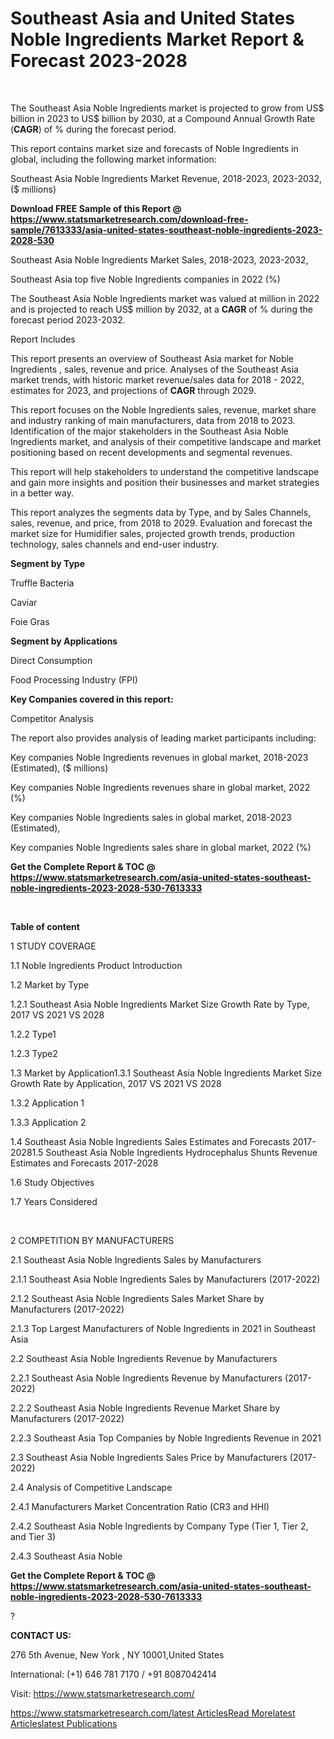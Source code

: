 <h1>Southeast Asia and United States Noble Ingredients Market Report & Forecast 2023-2028</h1><br/><p>The Southeast Asia Noble Ingredients market is projected to grow from US$ billion in 2023 to US$ billion by 2030, at a Compound Annual Growth Rate (<strong>CAGR</strong>) of % during the forecast period.</p>
 
 
 
 <p>This report contains market size and forecasts of Noble Ingredients in global, including the following market information:</p>
 
 
 
 <p>Southeast Asia Noble Ingredients Market Revenue, 2018-2023, 2023-2032, ($ millions)</p>
 
 
 
 <p><strong>Download FREE Sample of this Report @ <a href="https://www.statsmarketresearch.com/download-free-sample/7613333/asia-united-states-southeast-noble-ingredients-2023-2028-530">https://www.statsmarketresearch.com/download-free-sample/7613333/asia-united-states-southeast-noble-ingredients-2023-2028-530</a></strong></p>
 
 
 
 <p>Southeast Asia Noble Ingredients Market Sales, 2018-2023, 2023-2032,</p>
 
 
 
 <p>Southeast Asia top five Noble Ingredients companies in 2022 (%)</p>
 
 
 
 <p>The Southeast Asia Noble Ingredients market was valued at million in 2022 and is projected to reach US$ million by 2032, at a <strong>CAGR</strong> of % during the forecast period 2023-2032.</p>
 
 
 
 <p>Report Includes</p>
 
 
 
 <p>This report presents an overview of Southeast Asia market for Noble Ingredients , sales, revenue and price. Analyses of the Southeast Asia market trends, with historic market revenue/sales data for 2018 - 2022, estimates for 2023, and projections of <strong>CAGR</strong> through 2029.</p>
 
 
 
 <p>This report focuses on the Noble Ingredients sales, revenue, market share and industry ranking of main manufacturers, data from 2018 to 2023. Identification of the major stakeholders in the Southeast Asia Noble Ingredients market, and analysis of their competitive landscape and market positioning based on recent developments and segmental revenues.</p>
 
 
 
 <p>This report will help stakeholders to understand the competitive landscape and gain more insights and position their businesses and market strategies in a better way.</p>
 
 
 
 <p>This report analyzes the segments data by Type, and by Sales Channels, sales, revenue, and price, from 2018 to 2029. Evaluation and forecast the market size for Humidifier sales, projected growth trends, production technology, sales channels and end-user industry.</p>
 
 
 
 <p><strong>Segment by Type</strong></p>
 
 
 
 <p>Truffle Bacteria</p>
 
 
 
 <p>Caviar</p>
 
 
 
 <p>Foie Gras</p>
 
 
 
 <p><strong>Segment <strong><strong>by Applications</strong></strong></strong></p>
 
 
 
 <p>Direct Consumption</p>
 
 
 
 <p>Food Processing Industry (FPI)</p>
 
 
 
 <p><strong>Key Companies covered in this report:</strong></p>
 
 
 
 <p>Competitor Analysis</p>
 
 
 
 <p>The report also provides analysis of leading market participants including:</p>
 
 
 
 <p>Key companies Noble Ingredients revenues in global market, 2018-2023 (Estimated), ($ millions)</p>
 
 
 
 <p>Key companies Noble Ingredients revenues share in global market, 2022 (%)</p>
 
 
 
 <p>Key companies Noble Ingredients sales in global market, 2018-2023 (Estimated),</p>
 
 
 
 <p>Key companies Noble Ingredients sales share in global market, 2022 (%)</p>
 
 
 
 <div><b>Get the Complete Report & TOC @ <a href="https://www.statsmarketresearch.com/asia-united-states-southeast-noble-ingredients-2023-2028-530-7613333">https://www.statsmarketresearch.com/asia-united-states-southeast-noble-ingredients-2023-2028-530-7613333</a></b></div>
 
 
 
 <p><br />
 
 <b>Table of content</b></p>
 
 
 
 <p>1 STUDY COVERAGE<br />
 
 1.1 Noble Ingredients Product Introduction<br />
 
 1.2 Market by Type<br />
 
 1.2.1 Southeast Asia Noble Ingredients Market Size Growth Rate by Type, 2017 VS 2021 VS 2028<br />
 
 1.2.2 Type1<br />
 
 1.2.3 Type2<br />
 
 1.3 Market by Application1.3.1 Southeast Asia Noble Ingredients Market Size Growth Rate by Application, 2017 VS 2021 VS 2028<br />
 
 1.3.2 Application 1<br />
 
 1.3.3 Application 2<br />
 
 1.4 Southeast Asia Noble Ingredients Sales Estimates and Forecasts 2017-20281.5 Southeast Asia Noble Ingredients Hydrocephalus Shunts Revenue Estimates and Forecasts 2017-2028<br />
 
 1.6 Study Objectives<br />
 
 1.7 Years Considered<br />
 
 <br />
 
 2 COMPETITION BY MANUFACTURERS<br />
 
 2.1 Southeast Asia Noble Ingredients Sales by Manufacturers<br />
 
 2.1.1 Southeast Asia Noble Ingredients Sales by Manufacturers (2017-2022)<br />
 
 2.1.2 Southeast Asia Noble Ingredients Sales Market Share by Manufacturers (2017-2022)<br />
 
 2.1.3 Top Largest Manufacturers of Noble Ingredients in 2021 in Southeast Asia<br />
 
 2.2 Southeast Asia Noble Ingredients Revenue by Manufacturers<br />
 
 2.2.1 Southeast Asia Noble Ingredients Revenue by Manufacturers (2017-2022)<br />
 
 2.2.2 Southeast Asia Noble Ingredients Revenue Market Share by Manufacturers (2017-2022)<br />
 
 2.2.3 Southeast Asia Top Companies by Noble Ingredients Revenue in 2021<br />
 
 2.3 Southeast Asia Noble Ingredients Sales Price by Manufacturers (2017-2022)<br />
 
 2.4 Analysis of Competitive Landscape<br />
 
 2.4.1 Manufacturers Market Concentration Ratio (CR3 and HHI)<br />
 
 2.4.2 Southeast Asia Noble Ingredients by Company Type (Tier 1, Tier 2, and Tier 3)<br />
 
 2.4.3 Southeast Asia Noble</p>
 
 
 
 <div><b>Get the Complete Report & TOC @ <a href="https://www.statsmarketresearch.com/asia-united-states-southeast-noble-ingredients-2023-2028-530-7613333">https://www.statsmarketresearch.com/asia-united-states-southeast-noble-ingredients-2023-2028-530-7613333</a></b></div>
 
 
 
 <p>? </p>
 
 
 
 <p><b>CONTACT US:</b><br />
 
 276 5th Avenue, New York , NY 10001,United States<br />
 
 International: (+1) 646 781 7170 / +91 8087042414<br />
 
 Visit: <a href="https://www.statsmarketresearch.com/">https://www.statsmarketresearch.com/</a><br />
 
 <a href="https://gyeongbokgung.com">https://www.statsmarketresearch.com/</a><a href="https://hallyeomaritime.com">latest Articles</a><a href="https://jingwansa.com">Read More</a><a href="https://nguoiviet.jp/">latest Articles</a><a href="https://www.intelmarketresearch.com/">latest Publications</a></p>